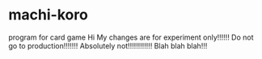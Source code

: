   # machi-koro
program for card game
Hi 
My changes are for experiment only!!!!!! Do not go to production!!!!!!! Absolutely not!!!!!!!!!!!! Blah blah blah!!!
